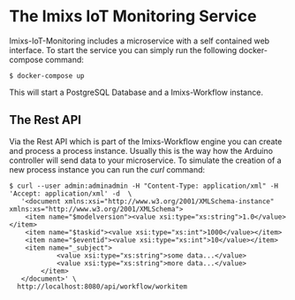 # The Imixs IoT Monitoring Service

Imixs-IoT-Monitoring includes a microservice with a self contained web interface. To start the service you can simply run the following docker-compose command:

	$ docker-compose up

This will start a PostgreSQL Database and a Imixs-Workflow instance. 




## The Rest API

Via the Rest API which is part of the Imixs-Workflow engine you can create and process a process instance. Usually this is the way how the Arduino controller will send data to your microservice. To simulate the creation of a new process instance you can run the *curl* command:

	$ curl --user admin:adminadmin -H "Content-Type: application/xml" -H 'Accept: application/xml' -d  \
	   '<document xmlns:xsi="http://www.w3.org/2001/XMLSchema-instance" xmlns:xs="http://www.w3.org/2001/XMLSchema">
		<item name="$modelversion"><value xsi:type="xs:string">1.0</value></item>
		<item name="$taskid"><value xsi:type="xs:int">1000</value></item>
		<item name="$eventid"><value xsi:type="xs:int">10</value></item>
		<item name="_subject">
	            <value xsi:type="xs:string">some data...</value>
	            <value xsi:type="xs:string">more data...</value>
	        </item>
	   </document>' \
	  http://localhost:8080/api/workflow/workitem
	

